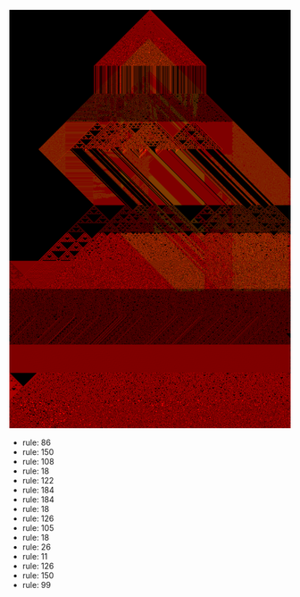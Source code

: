 ![photo](./output.png) 
 * rule: 86
* rule: 150
* rule: 108
* rule: 18
* rule: 122
* rule: 184
* rule: 184
* rule: 18
* rule: 126
* rule: 105
* rule: 18
* rule: 26
* rule: 11
* rule: 126
* rule: 150
* rule: 99
